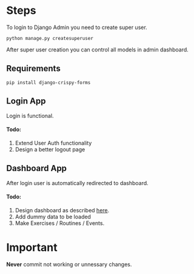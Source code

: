 # Steps

To login to Django Admin you need to create super user.

``
python manage.py createsuperuser
``

After super user creation you can control all models in admin dashboard.

## Requirements

``
pip install django-crispy-forms
``

## Login App

Login is functional.
#### Todo:
1. Extend User Auth functionality
2. Design a better logout page 

## Dashboard App

After login user is automatically redirected to dashboard.

#### Todo:
1. Design dashboard as described [here](https://www.figma.com/file/kFRuANO5RHqiH37KIobKSP/Draft-1?node-id=0%3A1).
2. Add dummy data to be loaded
3. Make Exercises / Routines / Events.

# Important

**Never** commit not working or unnessary changes.